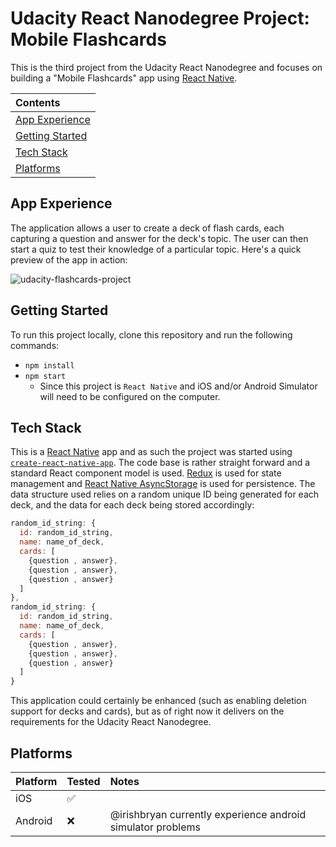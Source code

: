 # Udacity React Nanodegree Project: Mobile Flashcards
This is the third project from the Udacity React Nanodegree and focuses on building a "Mobile Flashcards" app using [React Native](https://facebook.github.io/react-native/).

| Contents |
|:---------|
| [App Experience](#app-experience) | 
| [Getting Started](#getting-started) |
| [Tech Stack](#tech-stack) |
| [Platforms](#platforms) |

## App Experience
The application allows a user to create a deck of flash cards, each capturing a question and answer for the deck's topic. The user can then start a quiz to test their knowledge of a particular topic. Here's a quick preview of the app in action:

![udacity-flashcards-project](https://user-images.githubusercontent.com/311182/46247414-fdb0c800-c402-11e8-92ca-2f25bb0bcba3.gif)

## Getting Started
To run this project locally, clone this repository and run the following commands:
 - `npm install`
 - `npm start`
   - Since this project is `React Native` and iOS and/or Android Simulator will need to be configured on the computer.

## Tech Stack
This is a [React Native](https://facebook.github.io/react-native/) app and as such the project was started using [`create-react-native-app`](https://github.com/react-community/create-react-native-app). The code base is rather straight forward and a standard React component model is used. [Redux](https://redux.js.org/) is used for state management and [React Native AsyncStorage](https://facebook.github.io/react-native/docs/asyncstorage) is used for persistence. The data structure used relies on a random unique ID being generated for each deck, and the data for each deck being stored accordingly:

```javascript
random_id_string: {
  id: random_id_string,
  name: name_of_deck,
  cards: [
    {question , answer},
    {question , answer},
    {question , answer}
  ]
},
random_id_string: {
  id: random_id_string,
  name: name_of_deck,
  cards: [
    {question , answer},
    {question , answer},
    {question , answer}
  ]
}
```

This application could certainly be enhanced (such as enabling deletion support for decks and cards), but as of right now it delivers on the requirements for the Udacity React Nanodegree.

## Platforms

| Platform | Tested | Notes | 
|:---------|:-------|:------|
| iOS | :white_check_mark: | | 
| Android | :x: | @irishbryan currently experience android simulator problems | 
